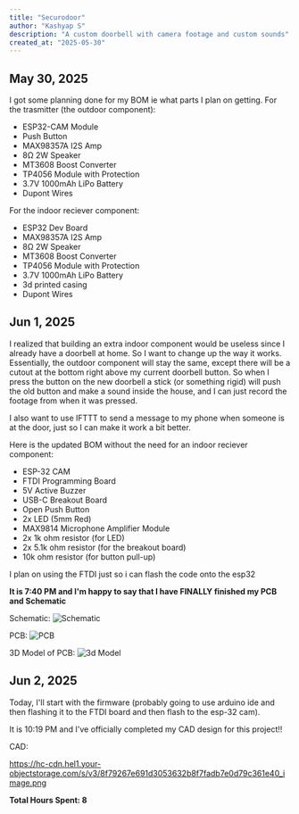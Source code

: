 ```yaml
---
title: "Securodoor"
author: "Kashyap S"
description: "A custom doorbell with camera footage and custom sounds"
created_at: "2025-05-30"
---
```


## May 30, 2025

I got some planning done for my BOM ie what parts I plan on getting.
For the trasmitter (the outdoor component):
- ESP32-CAM Module
- Push Button
- MAX98357A I2S Amp
- 8Ω 2W Speaker
- MT3608 Boost Converter
- TP4056 Module with Protection
- 3.7V 1000mAh LiPo Battery
- Dupont Wires

For the indoor reciever component:
- ESP32 Dev Board
- MAX98357A I2S Amp
- 8Ω 2W Speaker
- MT3608 Boost Converter
- TP4056 Module with Protection
- 3.7V 1000mAh LiPo Battery
- 3d printed casing
- Dupont Wires

## Jun 1, 2025

I realized that building an extra indoor component would be useless since I already have a doorbell at home. So I want to change up the way it works. Essentially, the outdoor component will stay the same, except there will be a cutout at the bottom right above my current doorbell button. So when I press the button on the new doorbell a stick (or something rigid) will push the old button and make a sound inside the house, and I can just record the footage from when it was pressed.

I also want to use IFTTT to send a message to my phone when someone is at the door, just so I can make it work a bit better.

Here is the updated BOM without the need for an indoor reciever component:
- ESP-32 CAM
- FTDI Programming Board
- 5V Active Buzzer
- USB-C Breakout Board
- Open Push Button
- 2x LED (5mm Red)
- MAX9814 Microphone Amplifier Module
- 2x 1k ohm resistor (for LED)
- 2x 5.1k ohm resistor (for the breakout board)
- 10k ohm resistor (for button pull-up)

I plan on using the FTDI just so i can flash the code onto the esp32

**It is 7:40 PM and I'm happy to say that I have FINALLY finished my PCB and Schematic**

Schematic:
![Schematic](https://hc-cdn.hel1.your-objectstorage.com/s/v3/68e2fbb1c290d37b46c5d4ba38b14a61768253b1_image.png)

PCB:
![PCB](https://hc-cdn.hel1.your-objectstorage.com/s/v3/bf3249f4e07fa2c3167fb059ce48c55a4c53417a_image.png)

3D Model of PCB:
![3d Model](https://hc-cdn.hel1.your-objectstorage.com/s/v3/404d0d77049ab98243a4a0ee38572da262918797_image.png)


## Jun 2, 2025
Today, I'll start with the firmware (probably going to use arduino ide and then flashing it to the FTDI board and then flash to the esp-32 cam).

It is 10:19 PM and I've officially completed my CAD design for this project!!

CAD:

https://hc-cdn.hel1.your-objectstorage.com/s/v3/8f79267e691d3053632b8f7fadb7e0d79c361e40_image.png

**Total Hours Spent: 8**
